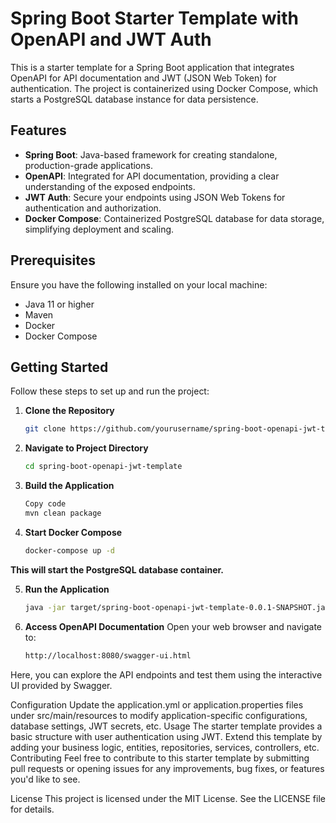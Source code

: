 # Spring Boot Starter Template with OpenAPI and JWT Auth

This is a starter template for a Spring Boot application that integrates OpenAPI for API documentation and JWT (JSON Web Token) for authentication. The project is containerized using Docker Compose, which starts a PostgreSQL database instance for data persistence.

## Features

- **Spring Boot**: Java-based framework for creating standalone, production-grade applications.
- **OpenAPI**: Integrated for API documentation, providing a clear understanding of the exposed endpoints.
- **JWT Auth**: Secure your endpoints using JSON Web Tokens for authentication and authorization.
- **Docker Compose**: Containerized PostgreSQL database for data storage, simplifying deployment and scaling.

## Prerequisites

Ensure you have the following installed on your local machine:

- Java 11 or higher
- Maven
- Docker
- Docker Compose

## Getting Started

Follow these steps to set up and run the project:

1. **Clone the Repository**
   ```bash
   git clone https://github.com/yourusername/spring-boot-openapi-jwt-template.git
   ```
2. **Navigate to Project Directory**

    ```bash
    cd spring-boot-openapi-jwt-template
    ```

3. **Build the Application**

    ```bash
    Copy code
    mvn clean package
    ```

4. **Start Docker Compose**

    ```bash
    docker-compose up -d
    ```
 **This will start the PostgreSQL database container.**

5. **Run the Application**

    ```bash
    java -jar target/spring-boot-openapi-jwt-template-0.0.1-SNAPSHOT.jar
    ```
   
6. **Access OpenAPI Documentation**
Open your web browser and navigate to:

    ```bash
    http://localhost:8080/swagger-ui.html
    ```
   
Here, you can explore the API endpoints and test them using the interactive UI provided by Swagger.

Configuration
Update the application.yml or application.properties files under src/main/resources to modify application-specific configurations, database settings, JWT secrets, etc.
Usage
The starter template provides a basic structure with user authentication using JWT. Extend this template by adding your business logic, entities, repositories, services, controllers, etc.
Contributing
Feel free to contribute to this starter template by submitting pull requests or opening issues for any improvements, bug fixes, or features you'd like to see.

License
This project is licensed under the MIT License. See the LICENSE file for details.

